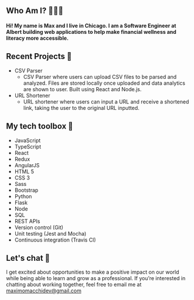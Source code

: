 ## Who Am I? 👨🏼‍💻

#### Hi! My name is Max and I live in Chicago. I am a Software Engineer at Albert building web applications to help make financial wellness and literacy more accessible. 

## Recent Projects 🔧
- CSV Parser
  - CSV Parser where users can upload CSV files to be parsed and analyzed. Files are stored locally once uploaded and data analytics are shown to user. Built using React and Node.js. 
- URL Shortener
  - URL shortener where users can input a URL and receive a shortened link, taking the user to the original URL inputted. 

## My tech toolbox 🧰
- JavaScript
- TypeScript
- React
- Redux
- AngularJS
- HTML 5
- CSS 3
- Sass
- Bootstrap
- Python
- Flask
- Node
- SQL
- REST APIs
- Version control (Git)
- Unit testing (Jest and Mocha)
- Continuous integration (Travis CI)

## Let's chat 💬
I get excited about opportunities to make a positive impact on our world while being able to learn and grow as a professional. If you’re interested in chatting about working together, feel free to email me at maximomacchidev@gmail.com
